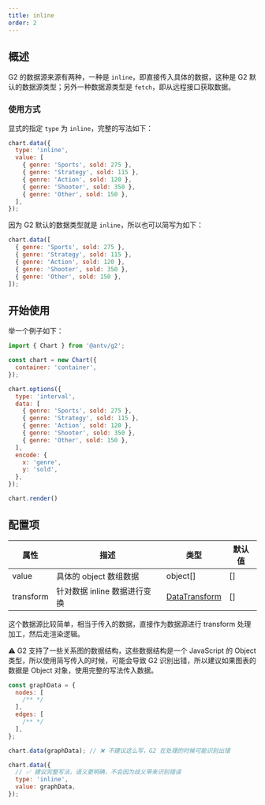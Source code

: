 ```yaml
---
title: inline
order: 2
---
```


## 概述

G2 的数据源来源有两种，一种是 `inline`，即直接传入具体的数据，这种是 G2 默认的数据源类型；另外一种数据源类型是 `fetch`，即从远程接口获取数据。

### 使用方式

显式的指定 `type` 为 `inline`，完整的写法如下：

```js
chart.data({
  type: 'inline',
  value: [
    { genre: 'Sports', sold: 275 },
    { genre: 'Strategy', sold: 115 },
    { genre: 'Action', sold: 120 },
    { genre: 'Shooter', sold: 350 },
    { genre: 'Other', sold: 150 },
  ],
});
```

因为 G2 默认的数据类型就是 `inline`，所以也可以简写为如下：

```js
chart.data([
  { genre: 'Sports', sold: 275 },
  { genre: 'Strategy', sold: 115 },
  { genre: 'Action', sold: 120 },
  { genre: 'Shooter', sold: 350 },
  { genre: 'Other', sold: 150 },
]);
```

## 开始使用

举一个例子如下：

```js | ob { autoMount: true }
import { Chart } from '@antv/g2';

const chart = new Chart({
  container: 'container',
});

chart.options({
  type: 'interval',
  data: [
    { genre: 'Sports', sold: 275 },
    { genre: 'Strategy', sold: 115 },
    { genre: 'Action', sold: 120 },
    { genre: 'Shooter', sold: 350 },
    { genre: 'Other', sold: 150 },
  ],
  encode: {
    x: 'genre',
    y: 'sold',
  },
});

chart.render()
```

## 配置项

| 属性      | 描述                         | 类型                                                      | 默认值 |
| --------- | ---------------------------- | --------------------------------------------------------- | ------ |
| value     | 具体的 object 数组数据       | object[]                                                  | []     |
| transform | 针对数据 inline 数据进行变换 | [DataTransform](/manual/core/data/overview#datatransform) | []     |

这个数据源比较简单，相当于传入的数据，直接作为数据源进行 transform 处理加工，然后走渲染逻辑。

⚠️ G2 支持了一些关系图的数据结构，这些数据结构是一个 JavaScript 的 Object 类型，所以使用简写传入的时候，可能会导致 G2 识别出错，所以建议如果图表的数据是 Object 对象，使用完整的写法传入数据。

```js
const graphData = {
  nodes: [
    /** */
  ],
  edges: [
    /** */
  ],
};

chart.data(graphData); // ❌ 不建议这么写，G2 在处理的时候可能识别出错

chart.data({
  // ✅ 建议完整写法，语义更明确，不会因为歧义带来识别错误
  type: 'inline',
  value: graphData,
});
```
